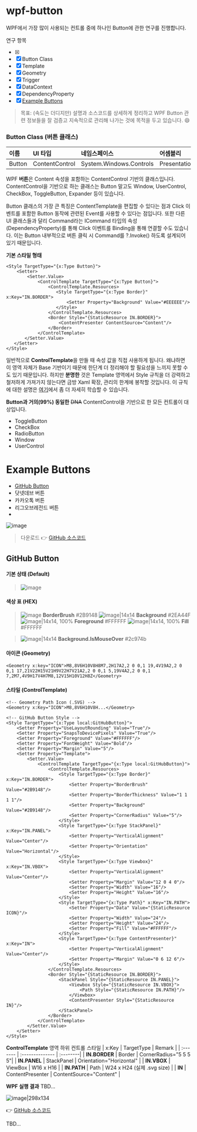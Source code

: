 # wpf-button
WPF에서 가장 많이 사용되는 컨트롤 중에 하나인 Button에 관한 연구를 진행합니다.

연구 항목

- [x] 
- [x] Button Class
- [x] Template
- [x] Geometry
- [x] Trigger
- [x] DataContext
- [x] DependencyProperty
- [x] [Example Buttons](#example-buttons)

> 목표: (속도는 더디지만) 설명과 소스코드를 상세하게 정리하고 WPF Button 관련 정보들을 잘 검증고 지속적으로 관리해 나가는 것에 목적을 두고 있습니다. :smile:





### Button Class (버튼 클래스)
 

| 이름 | UI 타입 | 네임스페이스   | 어셈블리 |
| :----------- | :---- | :------------------- | :--------------- |
| Button | ContentControl | System.Windows.Controls | PresentationFramework.dll |

WPF **버튼**은 Content 속성을 포함하는 ContentControl 기반의 클래스입니다. ContentControl을 기반으로 하는 클래스는 Button 말고도 Window, UserControl, CheckBox, ToggleButton, Expander 등이 있습니다.

Button 클래스의 가장 큰 특징은  ContentTemplate을 편집할 수 있다는 점과 Click 이벤트를 포함한 Button 동작에 관련된 Event를 사용할 수 있다는 점입니다. 또한 다른 UI 클래스들과 달리 Command라는 ICommand 타입의 속성(DependencyProperty)를 통해 Click 이벤트를 Binding을 통해 연결할 수도 있습니다. 이는 Button 내부적으로 버튼 클릭 시 Command를 ?.Invoke() 하도록 설계되어 있기 때문입니다.

**기본 스타일 형태** 

```xaml
<Style TargetType="{x:Type Button}">
    <Setter>
        <Setter.Value>
            <ControlTemplate TargetType="{x:Type Button}">
                <ControlTemplate.Resources>
                   <Style TargetType="{x:Type Border}" x:Key="IN.BORDER">
                       <Setter Property="Background" Value="#EEEEEE"/>
                   </Style>
                </ControlTemplate.Resources>
                <Border Style="{StaticResource IN.BORDER}">                    
                    <ContentPresenter ContentSource="Content"/>
                </Border>
            </ControlTemplate>
       </Setter.Value>
   </Setter>
</Style>
```
일반적으로 **ControlTemplate**을 만들 때 속성 값을 직접 사용하게 됩니다. 왜냐하면 이 영역 자체가 Base 기반이기 때문에 한단계 더 정리해야 할 필요성을 느끼지 못할 수도 있기 때문입니다. 하지만 **분명한** 것은 Template 영역에서 Style 규칙을 더 강력하고 철저하게 가져가지 않는다면 금방 Xaml 확장, 관리의 한계에 봉착할 것입니다. 이 규칙에 대한 설명은 [여기](https://github.com/devncore/wpf-code-rules)에서 좀 더 자세히 학습할 수 있습니다.

**Button과 거의(99%) 동일한** ~~DNA~~
ContentControl을 기반으로 한 모든 컨트롤이 대상입니다.
- ToggleButton
- CheckBox
- RadioButton
- Window
- UserControl




# Example Buttons
- [GitHub Button](#github-button)
- 닷넷데브 버튼
- 카카오톡 버튼
- 리그오브레전드 버튼
- 
![image](https://user-images.githubusercontent.com/52397976/114562040-18897600-9ca9-11eb-80a6-737778d4cd51.png)

> 다운로드
:point_right: [GitHub 소스코드](https://github.com/devncore/template)


## GitHub Button
#### 기본 상태 (Default)

> ![image](https://user-images.githubusercontent.com/52397976/114562527-8766cf00-9ca9-11eb-8a5a-50976c6025fa.png)


#### 색상 표 (HEX)
> ![image](https://user-images.githubusercontent.com/52397976/114565088-e9c0cf00-9cab-11eb-89d1-6b6b80e67e41.png) **BorderBrush** #2B9148
> ![image|14x14](upload://nWGzPu7UE3lZ4bzkn2bUqDqack4.png)  **Background** #2EA44F
> ![image|14x14, 100%](upload://tj1BNiX9ML33T2zCJgUNVq9JKfr.png)    **Foreground** #FFFFFF
> ![image|14x14, 100%](upload://tj1BNiX9ML33T2zCJgUNVq9JKfr.png)    **Fill** #FFFFFF

> ![image|14x14](upload://oe9dafA6BrG1meDyQvTNTRZ2yar.png)  **Background.IsMouseOver** #2c974b

#### 아이콘 (Geometry)  
```xaml
<Geometry x:key="ICON">M8,8V6H10V8H8M7,2H17A2,2 0 0,1 19,4V19A2,2 0 0,1 17,21V22H15V21H9V22H7V21A2,2 0 0,1 5,19V4A2,2 0 0,1 7,2M7,4V9H17V4H7M8,12V15H10V12H8Z</Geometry>
```

 
#### 스타일 (ControlTemplate) 
```xaml
<!-- Geometry Path Icon (.SVG) -->
<Geometry x:Key="ICON">M8,8V6H10V8H...</Geometry>

<!-- GitHub Button Style -->
<Style TargetType="{x:Type local:GitHubButton}">
	<Setter Property="UseLayoutRounding" Value="True"/>
	<Setter Property="SnapsToDevicePixels" Value="True"/>
	<Setter Property="Foreground" Value="#FFFFFF"/>
	<Setter Property="FontWeight" Value="Bold"/>
	<Setter Property="Margin" Value="5"/>
	<Setter Property="Template">
        <Setter.Value>
            <ControlTemplate TargetType="{x:Type local:GitHubButton}">
				<ControlTemplate.Resources>
					<Style TargetType="{x:Type Border}" x:Key="IN.BORDER">
						<Setter Property="BorderBrush" Value="#2B9148"/>
						<Setter Property="BorderThickness" Value="1 1 1 1"/>
						<Setter Property="Background" Value="#2B9148"/>
						<Setter Property="CornerRadius" Value="5"/>
					</Style>
					<Style TargetType="{x:Type StackPanel}" x:Key="IN.PANEL">
						<Setter Property="VerticalAlignment" Value="Center"/>
						<Setter Property="Orientation" Value="Horizontal"/>
					</Style>
					<Style TargetType="{x:Type Viewbox}" x:Key="IN.VBOX">
						<Setter Property="VerticalAlignment" Value="Center"/>
						<Setter Property="Margin" Value="12 0 4 0"/>
						<Setter Property="Width" Value="16"/>
						<Setter Property="Height" Value="16"/>
					</Style>
					<Style TargetType="{x:Type Path}" x:Key="IN.PATH">
						<Setter Property="Data" Value="{StaticResource ICON}"/>
						<Setter Property="Width" Value="24"/>
						<Setter Property="Height" Value="24"/>
						<Setter Property="Fill" Value="#FFFFFF"/>
					</Style>
					<Style TargetType="{x:Type ContentPresenter}" x:Key="IN">
						<Setter Property="VerticalAlignment" Value="Center"/>
						<Setter Property="Margin" Value="0 6 12 6"/>
					</Style>
				</ControlTemplate.Resources>
                <Border Style="{StaticResource IN.BORDER}">
					<StackPanel Style="{StaticResource IN.PANEL}">
						<Viewbox Style="{StaticResource IN.VBOX}">
							<Path Style="{StaticResource IN.PATH}"/>
						</Viewbox>
						<ContentPresenter Style="{StaticResource IN}"/>
					</StackPanel>
				</Border>
            </ControlTemplate>
        </Setter.Value>
    </Setter>
</Style>
```


**ControlTemplate** 영역 하위  컨트롤 스타일
| x:Key | TargetType | Remark |
| :------- |  :-------------- | :--------|
| **IN.BORDER** | Border | CornerRadius="5 5 5 5"|
| **IN.PANEL** | StackPanel | Orientation="Horizontal" |
| **IN.VBOX** | ViewBox | W16 x H16 |
| **IN.PATH** | Path | W24 x H24 (실제 .svg size) |
| **IN** | ContentPresenter | ContentSource="Content" |
 <br/>

**WPF 실행 결과**
TBD...

![image|298x134](upload://u9AscTB7pjMgK3ZJDgsrdCYbcLN.png) 


:point_right: [GitHub 소스코드](https://github.com/devncore/template)

TBD...
